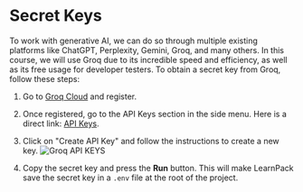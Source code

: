 # Secret Keys
To work with generative AI, we can do so through multiple existing platforms like ChatGPT, Perplexity, Gemini, Groq, and many others. In this course, we will use Groq due to its incredible speed and efficiency, as well as its free usage for developer testers. To obtain a secret key from Groq, follow these steps:

1. Go to [Groq Cloud](https://console.groq.com/playground) and register.

2. Once registered, go to the API Keys section in the side menu. Here is a direct link: [API Keys](https://console.groq.com/keys).

3. Click on "Create API Key" and follow the instructions to create a new key.
![Groq API KEYS](https://github.com/breatheco-de/prompt-engineering-exercise-course/blob/542e074dc3c59ce753e8b53792f57ced943fa3b1/.learn/assets/groq-keys.png)


4. Copy the secret key and press the **Run** button. This will make LearnPack save the secret key in a `.env` file at the root of the project.